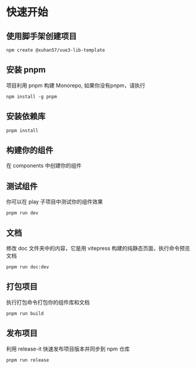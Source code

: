 # 快速开始
## 使用脚手架创建项目
```shell
npm create @xuhan57/vue3-lib-template
```
## 安装 pnpm
项目利用 pnpm 构建 Monorepo, 如果你没有pnpm，请执行
```shell
npm install -g pnpm
```
## 安装依赖库
```shell
pnpm install
```
## 构建你的组件
在 components 中创建你的组件
## 测试组件
你可以在 play 子项目中测试你的组件效果
```shell
pnpm run dev
```
## 文档
修改 doc 文件夹中的内容，它是用 vitepress 构建的纯静态页面，执行命令预览文档
```shell
pnpm run doc:dev
```
## 打包项目
执行打包命令打包你的组件库和文档
```shell
pnpm run build
```
## 发布项目
利用 release-it 快速发布项目版本并同步到 npm 仓库
```shell
pnpm run release
```

